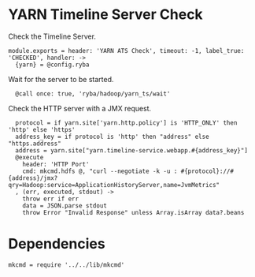 
# YARN Timeline Server Check

Check the Timeline Server.

    module.exports = header: 'YARN ATS Check', timeout: -1, label_true: 'CHECKED', handler: ->
      {yarn} = @config.ryba

Wait for the server to be started.

      @call once: true, 'ryba/hadoop/yarn_ts/wait'

Check the HTTP server with a JMX request.

      protocol = if yarn.site['yarn.http.policy'] is 'HTTP_ONLY' then 'http' else 'https'
      address_key = if protocol is 'http' then "address" else "https.address"
      address = yarn.site["yarn.timeline-service.webapp.#{address_key}"]
      @execute
        header: 'HTTP Port'
        cmd: mkcmd.hdfs @, "curl --negotiate -k -u : #{protocol}://#{address}/jmx?qry=Hadoop:service=ApplicationHistoryServer,name=JvmMetrics"
      , (err, executed, stdout) ->
        throw err if err
        data = JSON.parse stdout
        throw Error "Invalid Response" unless Array.isArray data?.beans

# Dependencies

    mkcmd = require '../../lib/mkcmd'

